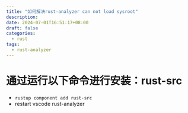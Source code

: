 ```yaml
---
title: "如何解决rust-analyzer can not load sysroot"
description: 
date: 2024-07-01T16:51:17+08:00
draft: false
categories:
  - rust
tags:
  - rust-analyzer
---
```



# 通过运行以下命令进行安装：rust-src

- `rustup component add rust-src`
- restart vscode rust-analyzer